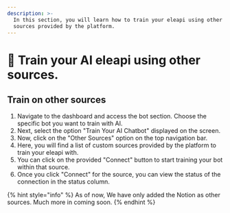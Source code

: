 ```yaml
---
description: >-
  In this section, you will learn how to train your eleapi using other custom
  sources provided by the platform.
---
```


# 📖 Train your AI eleapi using other sources.

## Train on other sources

1. Navigate to the dashboard and access the bot section. Choose the specific bot you want to train with AI.
2. Next, select the option "Train Your AI Chatbot" displayed on the screen.
3. Now, click on the "Other Sources" option on the top navigation bar.
4. Here, you will find a list of custom sources provided by the platform to train your eleapi with.
5. You can click on the provided "Connect" button to start training your bot within that source.
6. Once you click "Connect" for the source, you can view the status of the connection in the status column.

{% hint style="info" %}
As of now, We have only added the Notion as other sources. Much more in coming soon.
{% endhint %}

